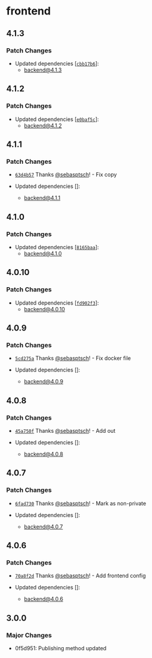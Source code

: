 # frontend

## 4.1.3

### Patch Changes

- Updated dependencies [[`cbb17b6`](https://github.com/Team3132/AttendanceSystem/commit/cbb17b64283940da3f8fe57f41bef1eb0d763784)]:
  - backend@4.1.3

## 4.1.2

### Patch Changes

- Updated dependencies [[`e0baf5c`](https://github.com/Team3132/AttendanceSystem/commit/e0baf5c4104d361478fbda89a29024b6e1e06eff)]:
  - backend@4.1.2

## 4.1.1

### Patch Changes

- [`63d4b57`](https://github.com/Team3132/AttendanceSystem/commit/63d4b576d9ff3948df70893ecbffedd802c6d54c) Thanks [@sebasptsch](https://github.com/sebasptsch)! - Fix copy

- Updated dependencies []:
  - backend@4.1.1

## 4.1.0

### Patch Changes

- Updated dependencies [[`8165baa`](https://github.com/Team3132/AttendanceSystem/commit/8165baa91ca9ea5a04a03991dd9cfc8f898210c8)]:
  - backend@4.1.0

## 4.0.10

### Patch Changes

- Updated dependencies [[`fd902f3`](https://github.com/Team3132/AttendanceSystem/commit/fd902f3c7a8ef39cebdea198449f497b6637111a)]:
  - backend@4.0.10

## 4.0.9

### Patch Changes

- [`5cd275a`](https://github.com/Team3132/AttendanceSystem/commit/5cd275a1c94190b64e6a7dd5cb4ef67b9331ffbc) Thanks [@sebasptsch](https://github.com/sebasptsch)! - Fix docker file

- Updated dependencies []:
  - backend@4.0.9

## 4.0.8

### Patch Changes

- [`45a750f`](https://github.com/Team3132/AttendanceSystem/commit/45a750f88f245c76fd324662bf4b1f759e72d1a1) Thanks [@sebasptsch](https://github.com/sebasptsch)! - Add out

- Updated dependencies []:
  - backend@4.0.8

## 4.0.7

### Patch Changes

- [`6fad730`](https://github.com/Team3132/AttendanceSystem/commit/6fad730075412caf07fa99c8d5894e6136cbc6b5) Thanks [@sebasptsch](https://github.com/sebasptsch)! - Mark as non-private

- Updated dependencies []:
  - backend@4.0.7

## 4.0.6

### Patch Changes

- [`70a8f2d`](https://github.com/Team3132/AttendanceSystem/commit/70a8f2d3f1b662e18ef06c4e993026790d876590) Thanks [@sebasptsch](https://github.com/sebasptsch)! - Add frontend config

- Updated dependencies []:
  - backend@4.0.6

## 3.0.0

### Major Changes

- 0f5d951: Publishing method updated
